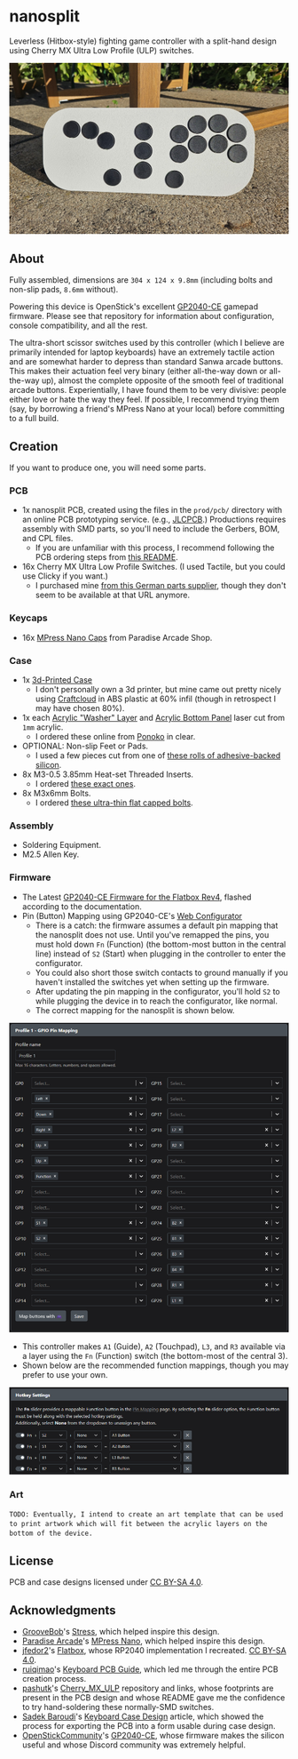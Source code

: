 # nanosplit

Leverless (Hitbox-style) fighting game controller with a split-hand design using Cherry MX Ultra Low Profile (ULP) switches.

![Front view of the nanosplit controller](./images/controller.png)

## About

Fully assembled, dimensions are `304 x 124 x 9.8mm` (including bolts and non-slip pads, `8.6mm` without).

Powering this device is OpenStick's excellent [GP2040-CE](https://github.com/OpenStickCommunity/GP2040-CE) gamepad firmware. Please see that repository for information about configuration, console compatibility, and all the rest.

The ultra-short scissor switches used by this controller (which I believe are primarily intended for laptop keyboards) have an extremely tactile action and are somewhat harder to depress than standard Sanwa arcade buttons. This makes their actuation feel very binary (either all-the-way down or all-the-way up), almost the complete opposite of the smooth feel of traditional arcade buttons. Experientially, I have found them to be very divisive: people either love or hate the way they feel. If possible, I recommend trying them (say, by borrowing a friend's MPress Nano at your local) before committing to a full build.

## Creation

If you want to produce one, you will need some parts.

### PCB

- 1x nanosplit PCB, created using the files in the `prod/pcb/` directory with an online PCB prototyping service. (e.g., [JLCPCB](https://jlcpcb.com/).) Productions requires assembly with SMD parts, so you'll need to include the Gerbers, BOM, and CPL files.
  - If you are unfamiliar with this process, I recommend following the PCB ordering steps from [this README](https://github.com/AlpenmeisterCustoms/MeisterboxS).
- 16x Cherry MX Ultra Low Profile Switches. (I used Tactile, but you could use Clicky if you want.)
  - I purchased mine [from this German parts supplier](https://www.reichelt.com/us/en/shop/product/cherry_mx_ultra_low_profile_rgb_pushbutton_module-335042?q=%2Fapi%2Fuser%2FcountrySelect%2Fen%2Fhttps%3A%2F%2Fwww.reichelt.com%2Fde%2Fen%2Fshop%2Fproduct%2Fcherry_mx_ultra_low_profile_rgb_pushbutton_module-335042), though they don't seem to be available at that URL anymore.

### Keycaps

- 16x [MPress Nano Caps](https://paradisearcadeshop.com/collections/mpress-nano) from Paradise Arcade Shop.

### Case

- 1x [3d-Printed Case](./prod/case/nochamfer.stl)
  - I don't personally own a 3d printer, but mine came out pretty nicely using [Craftcloud](https://craftcloud3d.com/) in ABS plastic at 60% infil (though in retrospect I may have chosen 80%).
- 1x each [Acrylic "Washer" Layer](./prod/case/acrylic_layer0_1mm.dxf) and [Acrylic Bottom Panel](./prod/case/acrylic_layer1_1mm.dxf) laser cut from `1mm` acrylic.
  - I ordered these online from [Ponoko](https://www.ponoko.com/) in clear.
- OPTIONAL: Non-slip Feet or Pads.
  - I used a few pieces cut from one of [these rolls of adhesive-backed silicon](https://www.amazon.com/dp/B09VFB7QVF).
- 8x M3-0.5 3.85mm Heat-set Threaded Inserts.
  - I ordered [these exact ones](https://www.amazon.com/dp/B077CL322T).
- 8x M3x6mm Bolts.
  - I ordered [these ultra-thin flat capped bolts](https://www.amazon.com/dp/B0C5M7M6ZM).

### Assembly

- Soldering Equipment.
- M2.5 Allen Key.

### Firmware

- The Latest [GP2040-CE Firmware for the Flatbox Rev4](https://github.com/OpenStickCommunity/GP2040-CE/releases/download/v0.7.11/GP2040-CE_0.7.11_FlatboxRev4.uf2), flashed according to the documentation.
- Pin (Button) Mapping using GP2040-CE's [Web Configurator](https://gp2040-ce.info/#/web-configurator)
  - There is a catch: the firmware assumes a default pin mapping that the nanosplit does not use. Until you've remapped the pins, you must hold down `Fn` (Function) (the bottom-most button in the central line) instead of `S2` (Start) when plugging in the controller to enter the configurator.
  - You could also short those switch contacts to ground manually if you haven't installed the switches yet when setting up the firmware.
  - After updating the pin mapping in the configurator, you'll hold `S2` to while plugging the device in to reach the configurator, like normal.
  - The correct mapping for the nanosplit is shown below.

![Default pip mapping in the GP2040 Web Configurator](./images/pin-mapping.png)

- This controller makes `A1` (Guide), `A2` (Touchpad), `L3`, and `R3` available via a layer using the `Fn` (Function) switch (the bottom-most of the central 3).
- Shown below are the recommended function mappings, though you may prefer to use your own.

![Default function shortcuts in the GP2040 Web Configurator](./images/function-mapping.png)

### Art

`TODO: Eventually, I intend to create an art template that can be used to print artwork which will fit between the acrylic layers on the bottom of the device.`

## License

PCB and case designs licensed under [CC BY-SA 4.0](https://creativecommons.org/licenses/by/4.0/).

## Acknowledgments

- [GrooveBob](https://github.com/GroooveBob)'s [Stress](https://github.com/GroooveBob/Stress), which helped inspire this design.
- [Paradise Arcade](https://paradisearcadeshop.com/)'s [MPress Nano](https://paradisearcadeshop.com/products/mpress-nano-leverless-gaming-controller), which helped inspire this design.
- [jfedor2](https://github.com/jfedor2)'s [Flatbox](https://github.com/jfedor2/flatbox), whose RP2040 implementation I recreated. [CC BY-SA 4.0](https://creativecommons.org/licenses/by/4.0/).
- [ruiqimao](https://github.com/ruiqimao)'s [Keyboard PCB Guide](https://github.com/ruiqimao/keyboard-pcb-guide), which led me through the entire PCB creation process.
- [pashutk](https://github.com/pashutk)'s [Cherry_MX_ULP](https://github.com/pashutk/Cherry_MX_ULP) repository and links, whose footprints are present in the PCB design and whose README gave me the confidence to try hand-soldering these normally-SMD switches.
- [Sadek Baroudi](https://github.com/sadekbaroudi)'s [Keyboard Case Design](https://kbd.news/Keyboard-Case-Design-1764.html) article, which showed the process for exporting the PCB into a form usable during case design.
- [OpenStickCommunity](https://github.com/OpenStickCommunity)'s [GP2040-CE](https://github.com/OpenStickCommunity/GP2040-CE), whose firmware makes the silicon useful and whose Discord community was extremely helpful.

